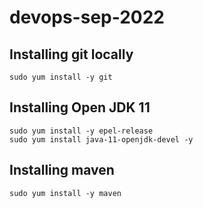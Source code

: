 # devops-sep-2022

## Installing git locally
```
sudo yum install -y git
```

## Installing Open JDK 11
```
sudo yum install -y epel-release
sudo yum install java-11-openjdk-devel -y
```

## Installing maven
```
sudo yum install -y maven
```
